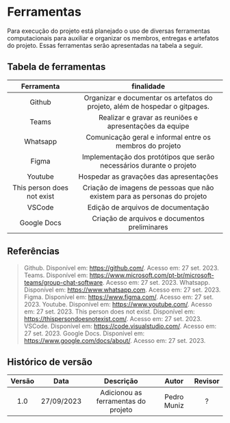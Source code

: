 # Ferramentas
Para execução do projeto está planejado o uso de diversas ferramentas computacionais para auxiliar e organizar os membros, entregas e artefatos do projeto. Essas ferramentas serão apresentadas na tabela a seguir. 

## Tabela de ferramentas

| Ferramenta | finalidade |  
| :---------:| :--------: | 
|  Github | Organizar e documentar os artefatos do projeto, além de hospedar o gitpages. | 
|  Teams| Realizar e gravar as reuniões e apresentações da equipe | 
|  Whatsapp| Comunicação geral e informal entre os membros do projeto  | 
|  Figma | Implementação dos protótipos que serão necessários durante o projeto  | 
|  Youtube | Hospedar as gravações das apresentações  | 
|  This person does not exist | Criação de imagens de pessoas que não existem para as personas do projeto  | 
|  VSCode| Edição de arquivos de documentação  | 
|  Google Docs| Criação de arquivos e documentos preliminares  | 

## Referências

> Github. Disponível em: <https://github.com/>. Acesso em: 27 set. 2023.
> Teams. Disponível em: <https://www.microsoft.com/pt-br/microsoft-teams/group-chat-software>. Acesso em: 27 set. 2023.
> Whatsapp. Disponível em: <https://www.whatsapp.com>. Acesso em: 27 set. 2023.
> Figma. Disponível em: <https://www.figma.com/>. Acesso em: 27 set. 2023.
> Youtube. Disponível em: <https://www.youtube.com/>. Acesso em: 27 set. 2023.
> This person does not exist. Disponível em: <https://thispersondoesnotexist.com/>. Acesso em: 27 set. 2023.
> VSCode. Disponível em: <https://code.visualstudio.com/>. Acesso em: 27 set. 2023.
> Google Docs. Disponível em: <https://www.google.com/docs/about/>. Acesso em: 27 set. 2023.


## Histórico de versão

| Versão |    Data    |      Descrição       |  Autor  | Revisor |
| :----: | :--------: | :------------------: | :-----: | :-----: |
|  1.0   | 27/09/2023 | Adicionou as ferramentas do projeto| Pedro Muniz | ?  |
